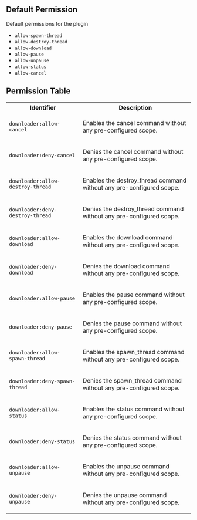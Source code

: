 ## Default Permission

Default permissions for the plugin

- `allow-spawn-thread`
- `allow-destroy-thread`
- `allow-download`
- `allow-pause`
- `allow-unpause`
- `allow-status`
- `allow-cancel`

## Permission Table

<table>
<tr>
<th>Identifier</th>
<th>Description</th>
</tr>


<tr>
<td>

`downloader:allow-cancel`

</td>
<td>

Enables the cancel command without any pre-configured scope.

</td>
</tr>

<tr>
<td>

`downloader:deny-cancel`

</td>
<td>

Denies the cancel command without any pre-configured scope.

</td>
</tr>

<tr>
<td>

`downloader:allow-destroy-thread`

</td>
<td>

Enables the destroy_thread command without any pre-configured scope.

</td>
</tr>

<tr>
<td>

`downloader:deny-destroy-thread`

</td>
<td>

Denies the destroy_thread command without any pre-configured scope.

</td>
</tr>

<tr>
<td>

`downloader:allow-download`

</td>
<td>

Enables the download command without any pre-configured scope.

</td>
</tr>

<tr>
<td>

`downloader:deny-download`

</td>
<td>

Denies the download command without any pre-configured scope.

</td>
</tr>

<tr>
<td>

`downloader:allow-pause`

</td>
<td>

Enables the pause command without any pre-configured scope.

</td>
</tr>

<tr>
<td>

`downloader:deny-pause`

</td>
<td>

Denies the pause command without any pre-configured scope.

</td>
</tr>

<tr>
<td>

`downloader:allow-spawn-thread`

</td>
<td>

Enables the spawn_thread command without any pre-configured scope.

</td>
</tr>

<tr>
<td>

`downloader:deny-spawn-thread`

</td>
<td>

Denies the spawn_thread command without any pre-configured scope.

</td>
</tr>

<tr>
<td>

`downloader:allow-status`

</td>
<td>

Enables the status command without any pre-configured scope.

</td>
</tr>

<tr>
<td>

`downloader:deny-status`

</td>
<td>

Denies the status command without any pre-configured scope.

</td>
</tr>

<tr>
<td>

`downloader:allow-unpause`

</td>
<td>

Enables the unpause command without any pre-configured scope.

</td>
</tr>

<tr>
<td>

`downloader:deny-unpause`

</td>
<td>

Denies the unpause command without any pre-configured scope.

</td>
</tr>
</table>
